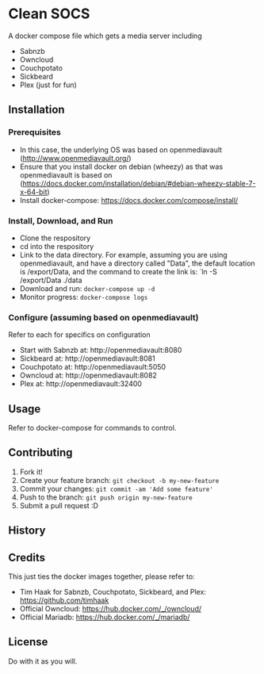 # Clean SOCS
A docker compose file which gets a media server including
* Sabnzb
* Owncloud
* Couchpotato
* Sickbeard
* Plex (just for fun)
## Installation
### Prerequisites
* In this case, the underlying OS was based on openmediavault (http://www.openmediavault.org/)
* Ensure that you install docker on debian (wheezy) as that was openmediavault is based on (https://docs.docker.com/installation/debian/#debian-wheezy-stable-7-x-64-bit)
* Install docker-compose: https://docs.docker.com/compose/install/
### Install, Download, and Run
* Clone the respository
* cd into the respository 
* Link to the data directory. For example, assuming you are using openmediavault, and have
a directory called "Data", the default location is /export/Data, and the command to
create the link is: `ln -S /export/Data ./data
* Download and run: `docker-compose up -d`
* Monitor progress: `docker-compose logs`
### Configure (assuming based on openmediavault)
Refer to each for specifics on configuration
* Start with Sabnzb at: http://openmediavault:8080
* Sickbeard at: http://openmediavault:8081
* Couchpotato at: http://openmediavault:5050
* Owncloud at: http://openmediavault:8082
* Plex at: http://openmediavault:32400

## Usage
Refer to docker-compose for commands to control.
## Contributing
1. Fork it!
2. Create your feature branch: `git checkout -b my-new-feature`
3. Commit your changes: `git commit -am 'Add some feature'`
4. Push to the branch: `git push origin my-new-feature`
5. Submit a pull request :D
## History

## Credits
This just ties the docker images together, please refer to:
* Tim Haak for Sabnzb, Couchpotato, Sickbeard, and Plex: https://github.com/timhaak
* Official Owncloud: https://hub.docker.com/_/owncloud/
* Official Mariadb: https://hub.docker.com/_/mariadb/
## License
Do with it as you will.
